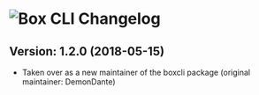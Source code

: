 # ![Box CLI Changelog](https://img.shields.io/badge/Box%20CLI-Package%20Changelog-blue.svg?style=for-the-badge)

## Version: 1.2.0 (2018-05-15)
- Taken over as a new maintainer of the boxcli package (original maintainer: DemonDante)
